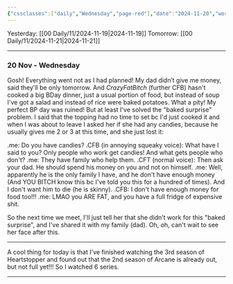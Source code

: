 ```yaml
---
{"cssclasses":["daily","Wednesday","page-red"],"date":"2024-11-20","word-goal":500,"dg-publish":true,"permalink":"/00-daily/11/2024-11-20/","contentClasses":"daily Wednesday page-red","dgPassFrontmatter":true,"noteIcon":"","created":"2025-01-21T01:20:16.305+10:00","updated":"2025-01-21T15:25:26.897+10:00"}
---
```



Yesterday: [[00 Daily/11/2024-11-19\|2024-11-19]]
Tomorrow: [[00 Daily/11/2024-11-21\|2024-11-21]]

---

### 20 Nov - Wednesday

Gosh! Everything went not as I had planned! My dad didn’t give me money, said they'll be only tomorrow. And _CrazyFatBitch_ (further CFB) hasn't cooked a big BDay dinner, just a usual portion of food, but instead of soup I've got a salad and instead of rice were baked potatoes. What a pity! My perfect BP day was ruined! But at least I've solved the "baked surprise" problem. I said that the topping had no time to set bc I'd just cooked it and when I was about to leave I asked her if she had any candies, because he usually gives me 2 or 3 at this time, and she just lost it:

.me: Do you have candies?
.CFB (in annoying squeaky voice): What have I said to you? Only people who work get candies! And what gets people who don't?
.me: They have family who help them.
.CFT (normal voice): Then ask your dad. He should spend his money on you and not on himself. 
.me: Well, apparently he is the only family I have, and he don't have enough money (And YOU BITCH know this bc I've told you this for a hundred of times). And I don't want him to die (he is skinny).
.CFB: I don't have enough money for food too!!! 
.me: LMAO you ARE FAT, and you have a full fridge of expensive shit. 

So the next time we meet, I'll just tell her that she didn’t work for this "baked surprise", and I've shared it with my family (dad). Oh, oh, can't wait to see her face after this.

---

A cool thing for today is that I've finished watching the 3rd season of Heartstopper and found out that the 2nd season of Arcane is already out, but not full yet!!! So I watched 6 series. 

---
